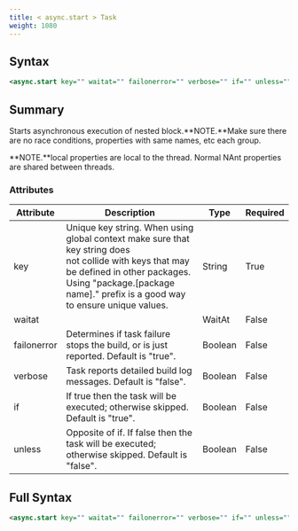 ```yaml
---
title: < async.start > Task
weight: 1080
---
```

## Syntax
```xml
<async.start key="" waitat="" failonerror="" verbose="" if="" unless="" />
```
## Summary ##
Starts asynchronous execution of nested block.**NOTE.**Make sure there are no race conditions, properties with same names, etc each group.

**NOTE.**local properties are local to the thread. Normal NAnt properties are shared between threads.




### Attributes
| Attribute | Description | Type | Required |
| --------- | ----------- | ---- | -------- |
| key | Unique key string. When using global context make sure that key string does<br>not collide with keys that may be defined in other packages.<br>Using &quot;package.[package name].&quot; prefix is a good way to ensure unique values. | String | True |
| waitat |  | WaitAt | False |
| failonerror | Determines if task failure stops the build, or is just reported. Default is &quot;true&quot;. | Boolean | False |
| verbose | Task reports detailed build log messages.  Default is &quot;false&quot;. | Boolean | False |
| if | If true then the task will be executed; otherwise skipped. Default is &quot;true&quot;. | Boolean | False |
| unless | Opposite of if.  If false then the task will be executed; otherwise skipped. Default is &quot;false&quot;. | Boolean | False |

## Full Syntax
```xml
<async.start key="" waitat="" failonerror="" verbose="" if="" unless="" />
```
